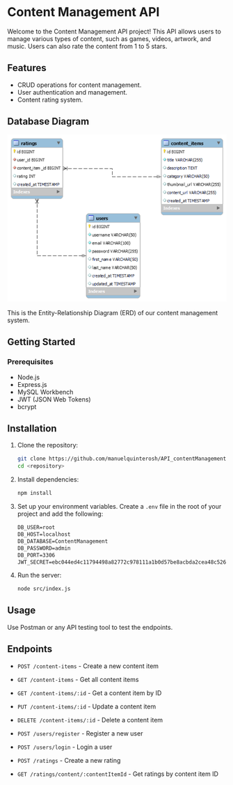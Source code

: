 # Content Management API

Welcome to the Content Management API project! This API allows users to manage various types of content, such as games, videos, artwork, and music. Users can also rate the content from 1 to 5 stars.

## Features
- CRUD operations for content management.
- User authentication and management.
- Content rating system.

## Database Diagram

![Database Diagram](EER_Diagram.png)

This is the Entity-Relationship Diagram (ERD) of our content management system.

## Getting Started

### Prerequisites
- Node.js
- Express.js
- MySQL Workbench
- JWT (JSON Web Tokens)
- bcrypt

## Installation

1. Clone the repository:
    ```bash
    git clone https://github.com/manuelquinterosh/API_contentManagement.git
    cd <repository>
    ```

2. Install dependencies:
    ```bash
    npm install
    ```

3. Set up your environment variables. Create a `.env` file in the root of your project and add the following:
    ```plaintext
    DB_USER=root
    DB_HOST=localhost
    DB_DATABASE=ContentManagement
    DB_PASSWORD=admin
    DB_PORT=3306
    JWT_SECRET=ebc044ed4c11794498a82772c978111a1b0d57be8acbda2cea48c526312ae76d006d266b1af94808c1ba3d3c954225337371bff41ff5a3dec5e41051a7061ba8
    ```

4. Run the server:
    ```bash
    node src/index.js
    ```

## Usage

Use Postman or any API testing tool to test the endpoints.

## Endpoints

- `POST /content-items` - Create a new content item
- `GET /content-items` - Get all content items
- `GET /content-items/:id` - Get a content item by ID
- `PUT /content-items/:id` - Update a content item
- `DELETE /content-items/:id` - Delete a content item

- `POST /users/register` - Register a new user
- `POST /users/login` - Login a user

- `POST /ratings` - Create a new rating
- `GET /ratings/content/:contentItemId` - Get ratings by content item ID
